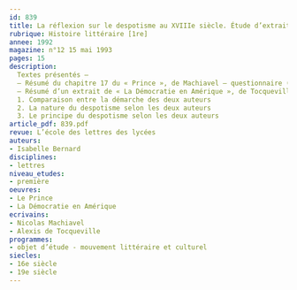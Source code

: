 ```yaml
---
id: 839
title: La réflexion sur le despotisme au XVIIIe siècle. Étude d’extraits(3/4)
rubrique: Histoire littéraire [1re] 
annee: 1992
magazine: n°12 15 mai 1993
pages: 15
description: 
  Textes présentés – 
  – Résumé du chapitre 17 du « Prince », de Machiavel – questionnaire (compréhension, plan, résumé)
  – Résumé d’un extrait de « La Démocratie en Amérique », de Tocqueville – plan, résumé (vocabulaire, discussion, méthode)
  1. Comparaison entre la démarche des deux auteurs
  2. La nature du despotisme selon les deux auteurs
  3. Le principe du despotisme selon les deux auteurs
article_pdf: 839.pdf
revue: L’école des lettres des lycées
auteurs:
- Isabelle Bernard
disciplines:
- lettres
niveau_etudes:
- première
oeuvres:
- Le Prince
- La Démocratie en Amérique
ecrivains:
- Nicolas Machiavel
- Alexis de Tocqueville
programmes:
- objet d’étude - mouvement littéraire et culturel
siecles:
- 16e siècle
- 19e siècle
---
```

